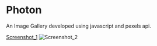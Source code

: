 # Photon
An Image Gallery developed using javascript and pexels api.

[Screenshot_1](https://user-images.githubusercontent.com/30286287/89407643-c321c000-d73c-11ea-9fc0-3f7de2173b77.png)
![Screenshot_2](https://user-images.githubusercontent.com/30286287/89407647-c4eb8380-d73c-11ea-8f26-67aa9fd5c779.png)


